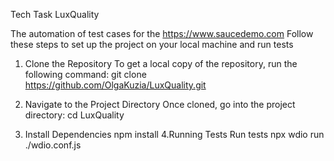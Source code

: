 Tech Task LuxQuality

The automation of  test cases for the https://www.saucedemo.com
Follow these steps to set up the project on your local machine and run tests
1. Clone the Repository 
To get a local copy of the repository, run the following command: 
git clone https://github.com/OlgaKuzia/LuxQuality.git


2. Navigate to the Project Directory
Once cloned, go into the project directory:
cd LuxQuality

3. Install Dependencies
npm install
4.Running Tests
Run tests 
npx wdio run ./wdio.conf.js 
